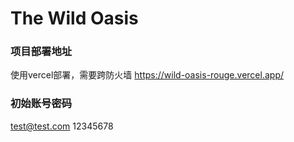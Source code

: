 # The Wild Oasis

### 项目部署地址 
使用vercel部署，需要跨防火墙
https://wild-oasis-rouge.vercel.app/

### 初始账号密码
test@test.com
12345678
